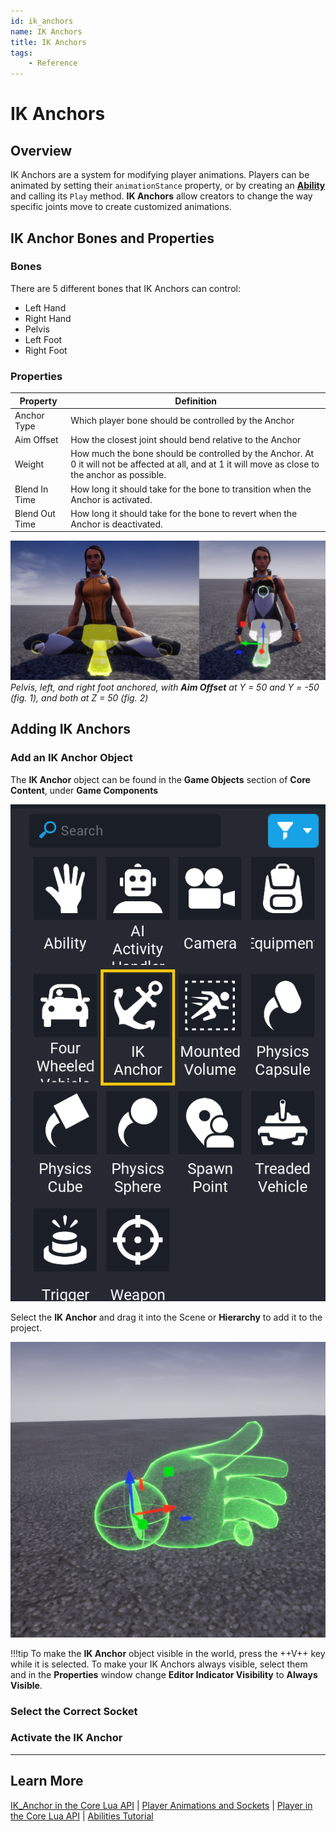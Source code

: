 ```yaml
---
id: ik_anchors
name: IK Anchors
title: IK Anchors
tags:
    - Reference
---
```

# IK Anchors

## Overview

IK Anchors are a system for modifying player animations. Players can be animated by setting their ``animationStance`` property, or by creating an [**Ability**](https://docs.coregames.com/api/ability/) and calling its ``Play`` method. **IK Anchors** allow creators to change the way specific joints move to create customized animations.

<!-- IK Anchors allow creators to augment animations so that character poses can be customized. It allows a creator to specify attachment points for specific bones such as hands, feet and hips. When activated, the anchor moves the specified bone to its position and orientation, overriding the normal animation state. Creators can add IK anchors points for a character to grab and animate anchors to create entirely new animations. A weight can be specified to indicate how much of the underlying animation is blended to the IK anchor. Some anchors may have aim offsets that specify what direction joints attached to the specific bone should aim to reach when the IK anchor is active. See the API section for more info. -->

## IK Anchor Bones and Properties

### Bones

There are 5 different bones that IK Anchors can control:

- Left Hand
- Right Hand
- Pelvis
- Left Foot
- Right Foot

### Properties

| Property | Definition |
| --- | --- |
| Anchor Type | Which player bone should be controlled by the Anchor |
| Aim Offset | How the closest joint should bend relative to the Anchor |
| Weight | How much the bone should be controlled by the Anchor. At 0 it will not be affected at all, and at 1 it will move as close to the anchor as possible. |
| Blend In Time | How long it should take for the bone to transition when the Anchor is activated. |
| Blend Out Time | How long it should take for the bone to revert when the Anchor is deactivated. |

![Aim Offset Relative to IK Anchor](../img/IK/IKAnchors_AimOffset.png)
*Pelvis, left, and right foot anchored, with **Aim Offset** at Y = 50 and Y = -50 (fig. 1), and both at Z = 50 (fig. 2)*
<!-- TODO: @Stanzilla can you make this smaller, like a figcaption element? Do we have a standardized way to do that? -->

## Adding IK Anchors

### Add an IK Anchor Object

The **IK Anchor** object can be found in the **Game Objects** section of **Core Content**, under **Game Components**

![The IK Anchor object in Game Objects](../img/IK/IKAnchors_FindInGameplayObjects.png)

Select the **IK Anchor** and drag it into the Scene or **Hierarchy** to add it to the project.

![The IK Anchor object in World](../img/IK/IKAnchors_LeftHandInWorld.png)

!!!tip
    To make the **IK Anchor** object visible in the world, press the ++V++ key while it is selected. To make your IK Anchors always visible, select them and in the **Properties** window change **Editor Indicator Visibility** to **Always Visible**.

### Select the Correct Socket

### Activate the IK Anchor

---
## Learn More

[IK_Anchor in the Core Lua API](https://docs.coregames.com/api/ikanchor/) | [Player Animations and Sockets](https://docs.coregames.com/api/animations/) | [Player in the Core Lua API](https://docs.coregames.com/api/player/) | [Abilities Tutorial](abilities.md)
